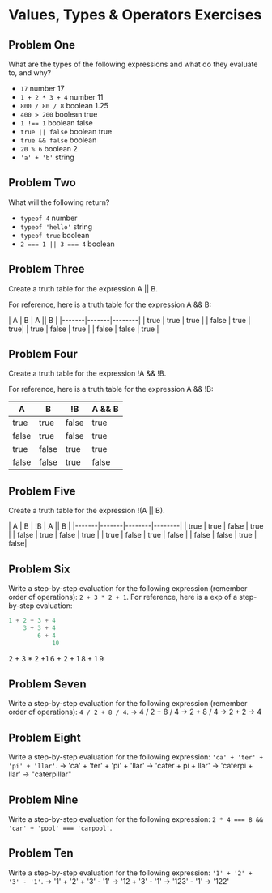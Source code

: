# Values, Types & Operators Exercises

## Problem One

What are the types of the following expressions and what do they evaluate to, and why?

* `17`
number 17
* `1 + 2 * 3 + 4`
number 11
* `800 / 80 / 8`
boolean 1.25
* `400 > 200`
boolean true
* `1 !== 1`
boolean false
* `true || false`
boolean true
* `true && false`
boolean 
* `20 % 6`
boolean 2
* `'a' + 'b'`
string

## Problem Two

What will the following return?

* `typeof 4`
number 
*  `typeof 'hello'`
string
*  `typeof true`
boolean
* `2 === 1 || 3 === 4`
boolean
## Problem Three

Create a truth table for the expression A || B.

For reference, here is a truth table for the expression A && B:

|   A   |   B   | A || B | 
|-------|-------|--------|
| true  | true  | true  |
| false | true  | true|
| true  | false | true |
| false | false | true | 






## Problem Four

Create a truth table for the expression !A && !B.

For reference, here is a truth table for the expression A && !B:



|   A   |   B   |   !B   | A && B | 
|-------|-------|--------|--------|
| true  | true  | false  | true   |
| false | true  | false  | true  |
| true  | false | true   | true  |
| false | false |  true  | false | 

## Problem Five

Create a truth table for the expression !(A || B).

|   A   |   B   |   !B   | A || B | 
|-------|-------|--------|--------|
| true  | true  | false  |  true  |
| false | true  | false  |  true |
| true  | false | true   |  false |
| false | false |  true  |  false| 

## Problem Six

Write a step-by-step evaluation for the following expression (remember order of operations): `2 + 3 * 2 + 1`.
  For reference, here is a exp of a step-by-step evaluation: 
  ```js
  1 + 2 + 3 + 4  
      3 + 3 + 4
          6 + 4
              10
  ```

  2 + 3 * 2 +1
    6 + 2 + 1
        8 + 1
            9

  
 ## Problem Seven
 
 Write a step-by-step evaluation for the following expression (remember order of operations): `4 / 2 + 8 / 4`.
 -> 4 / 2 + 8 / 4
 ->  2 + 8 / 4
 ->  2 + 2
 ->  4
 
 ## Problem Eight
 
 Write a step-by-step evaluation for the following expression: `'ca' + 'ter' + 'pi' + 'llar'`.
 -> 'ca' + 'ter' + 'pi' + 'llar'
 ->          'cater + pi + llar'
 ->              'caterpi + llar'
 ->                "caterpillar"
 
 ## Problem Nine
 
 Write a step-by-step evaluation for the following expression: `2 * 4 === 8 && 'car' + 'pool' === 'carpool'`.


 
 ## Problem Ten
 
  Write a step-by-step evaluation for the following expression: `'1' + '2' + '3' - '1'`.
-> '1' +  '2' + '3' - '1'
-> '12 + '3' - '1'
-> '123' - '1'
-> '122'